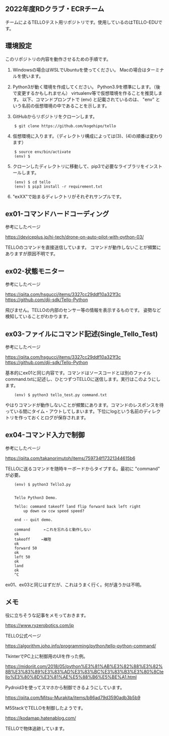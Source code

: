 ## 2022年度RDクラブ・ECRチーム

チームによるTELLOテスト用リポジトリです。使用しているのはTELLO-EDUです。

## 環境設定

このリポジトリの内容を動作させるための手順です。

1. Windowsの場合はWSLでUbuntuを使ってください。
    Macの場合はターミナルを使います。

2. Python3が動く環境を作成してください。
    Python3.9を標準にします。（後で変更するかもしれません）
    virtualenv等で仮想環境を作ることを推奨します。
    以下、コマンドプロンプトで (env) と記載されているのは、
    "env" という名前の仮想環境の中であることを示します。

3. GitHubからリポジトリをクローンします。
```
    $ git clone https://github.com/kogehipo/tello
```
4. 仮想環境に入ります。（ディレクトリ構成によっては(3)、(4)の順番は変わります）
```
    $ source env/bin/activate
    (env) $
```
5. クローンしたディレクトリに移動して、pip3で必要なライブラリをインストールします。
```
    (env) $ cd tello
    (env) $ pip3 install -r requirement.txt
```
6. "exXX"で始まるディレクトリがそれぞれサンプルです。

## ex01-コマンドハードコーディング

参考にしたページ

https://deviceplus.jp/hi-tech/drone-on-auto-pilot-with-python-03/

TELLOのコマンドを直接送信しています。
コマンドが動作しないことが頻繁にありますが原因不明です。

## ex02-状態モニター

参考にしたページ

https://qiita.com/hsgucci/items/3327cc29ddf10a321f3c
https://github.com/dji-sdk/Tello-Python

飛びません。TELLOの内部のセンサー等の情報を表示するものです。
姿勢など検知していることがわかります。

## ex03-ファイルにコマンド記述(Single_Tello_Test)

参考にしたページ

https://qiita.com/hsgucci/items/3327cc29ddf10a321f3c
https://github.com/dji-sdk/Tello-Python

基本的にex01と同じ内容です。コマンドはソースコードとは別のファイルcommand.txtに記述し、ひとつずつTELLOに送信します。実行はこのようにします。
```
    (env) $ python3 tello_test.py command.txt
```
やはりコマンドが動作しないことが頻繁にあります。コマンドのレスポンスを待っている間にタイム・アウトしてしまいます。下位にlogという名前のディレクトリを作っておくとログが保存されます。

## ex04-コマンド入力で制御

参考にしたページ

https://qiita.com/takanorimutoh/items/759734f17321344615b6

TELLOに送るコマンドを随時キーボードからタイプする。最初に "command" が必要。
```
    (env) $ python3 Tello3.py


    Tello Python3 Demo.

    Tello: command takeoff land flip forward back left right 
        up down cw ccw speed speed?

    end -- quit demo.

    command      ←これを忘れると動作しない
    ok
    takeoff     ←離陸
    ok
    forward 50
    ok
    left 50
    ok
    land
    ok
    ^C
```
ex01、ex03と同じはずだが、これはうまく行く。何が違うかは不明。

## メモ

役に立ちそうな記事をメモっておきます。

https://www.ryzerobotics.com/jp

TELLO公式ページ

https://algorithm.joho.info/programming/python/tello-python-command/

TkinterでPC上に制御用のUIを作った例。

https://midoriit.com/2018/05/python%E3%81%AB%E3%82%88%E3%82%8B%E3%83%89%E3%83%AD%E3%83%BC%E3%83%B3%E3%80%8Ctello%E3%80%8D%E3%81%AE%E5%88%B6%E5%BE%A1.html

Pydroid3を使ってスマホから制御できるようにしています。

https://qiita.com/Mitsu-Murakita/items/b86ad79d3590adb3b5b9

M5StackでTELLOを制御したようです。

https://kodamap.hatenablog.com/

TELLOで物体追跡しています。
